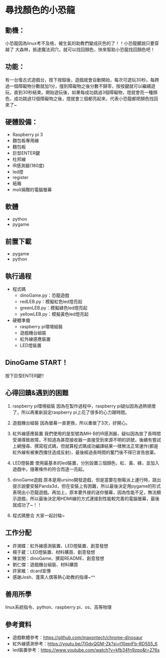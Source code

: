 # 尋找顏⾊的⼩恐⿓
## 動機：
⼩恐⿓因為linux考不及格，被⽣氣的助教們變成灰⾊的了！！⼩恐⿓聽說只要穿越了
⼤森林，抵達魔法洞⽳，就可以找回顏⾊，快來幫助⼩恐⿓找回顏⾊吧！
## 功能：
有⼀台復古式遊戲台，按下按鈕後，遊戲就會自動開始，每次可遊玩30秒。每跨過一個障礙物分數就加1分，撞到障礙物之後分數不歸零，按按鍵就可以繼續遊玩，直到30秒結束。開始遊玩後，如果每成功跳過3個障礙物，燈就會亮⼀種顏⾊，成功跳過12個障礙物之後，燈就會三個都亮起來，代表小恐龍都把顏色找回來了~
## 硬體設備：
- Raspberry pi 3
- 麵包板專⽤線
- 麵包板
- 巨型ENTER鍵
- 杜邦線
- IR感測器(180度)
- led燈
- register
- 紙箱
- moli捐贈的電腦螢幕
## 軟體
- python
- pygame
## 前置下載
- pygame
- python
## 執行過程
- 程式碼
  - dinoGame.py：恐龍遊戲
  - redLEB.py：模擬紅色led燈亮起
  - greenLEB.py：模擬綠色led燈亮起
  - yellowLEB.py：模擬黃色led燈亮起
- 硬體準備
  - raspberry pi環境組裝
  - 遊戲機台組裝
  - 紅外線感應裝置
  - LED燈裝置
## DinoGame START！
按下巨型ENTER鍵!!
## 心得回饋&遇到的困難
1. raspberry pi環境組裝
因為在製作過程中，raspberry pi疑似因為過熱燒壞了，所以再重新設定raspberry pi上花了很多的心力跟時間。
2. 遊戲機台組裝
因為螢幕一直更換，所以重做了3次，好開心。
3. 紅外線感應裝置
我們使用的是型號為MH-B的IR感測器，疑似因為放了長時間受潮導致故障，不知道為甚麼接收器一直接受到來源不明的訊號，後續有嘗試上網搜尋、撰寫程式碼，但就算程式碼成功編譯結果一樣無法正常運作(都是紅外線有被東西擋住造成反射)，最後經過長時間的奮鬥後不得已宣告放棄。
4. LED燈裝置
使用最基本的led裝置，分別設置三個顏色，紅、黃、綠，並加入遊戲中，隨著條件的符合而逐一亮起。
5. dinoGame遊戲
原本是用ursino開發遊戲，但是當要在樹莓派上運行時，跳出提示說要安裝Panda3d，但在安裝上有困難，所以最後決定用pygame的形式表現出小恐龍遊戲。再加上，原本要外接的迷你螢幕，因為性能不足，無法顯示遊戲，所以最後決定用HDMI線的方式連接到性能較完善的電腦螢幕，最後就成功了~！！

6. 程式碼整合
大家一起討稐~

## 工作分配
- 許湘蝶：紅外線感測裝置、LED燈裝置、創意發想
- 楊于葳：LED燈裝置、材料購買、創意發想
- 陳宣閔：dinoGame、撰寫README、創意發想
- 劉仁傑：遊戲機台組裝、材料購買
- 許家維：dcard宣傳
- 感謝Josh、蓬萊人偶等熱心助教的指導~^^
## 善用所學
linux系統指令、python、raspberry pi、os、高等物理
## 參考資料
- 遊戲軟體參考：https://github.com/maxontech/chrome-dinosaur
- 紅外線感測參考：https://youtu.be/7i0dvQGM-Zk?si=t10epjFb-RD5S5_6
- led裝置參考：https://www.youtube.com/watch?v=kfb34fn9zpo&t=276s
